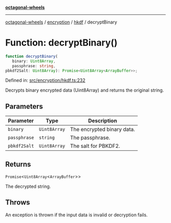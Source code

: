 [**octagonal-wheels**](../../../README.md)

***

[octagonal-wheels](../../../modules.md) / [encryption](../../README.md) / [hkdf](../README.md) / decryptBinary

# Function: decryptBinary()

```ts
function decryptBinary(
   binary: Uint8Array, 
   passphrase: string, 
pbkdf2Salt: Uint8Array): Promise<Uint8Array<ArrayBuffer>>;
```

Defined in: [src/encryption/hkdf.ts:232](https://github.com/vrtmrz/octagonal-wheels/blob/main/src/encryption/hkdf.ts#L232)

Decrypts binary encrypted data (Uint8Array) and returns the original string.

## Parameters

| Parameter | Type | Description |
| ------ | ------ | ------ |
| `binary` | `Uint8Array` | The encrypted binary data. |
| `passphrase` | `string` | The passphrase. |
| `pbkdf2Salt` | `Uint8Array` | The salt for PBKDF2. |

## Returns

`Promise`\<`Uint8Array`\<`ArrayBuffer`\>\>

The decrypted string.

## Throws

An exception is thrown if the input data is invalid or decryption fails.
